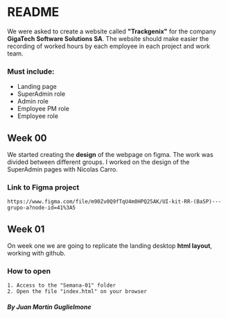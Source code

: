 # README
We were asked to create a website called **"Trackgenix"** for the company **GigaTech Software Solutions SA**. The website should make easier the recording of worked hours by each employee in each project and work team.
### Must include:
 - Landing page
 - SuperAdmin role
 - Admin role
 - Employee PM role
 - Employee role

## Week 00
We started creating the **design** of the webpage on figma. The work was divided between different groups. I worked on the design of the SuperAdmin pages with Nicolas Carro.

### Link to Figma project
```
https://www.figma.com/file/m90Zv0Q9fTqU4m0HPQ25AK/UI-kit-RR-(BaSP)---grupo-a?node-id=41%3A5
```

## Week 01
On week one we are going to replicate the landing desktop **html layout**, working with github.

### How to open
```
1. Access to the "Semana-01" folder
2. Open the file "index.html" on your browser
```
##### By Juan Martin Guglielmone